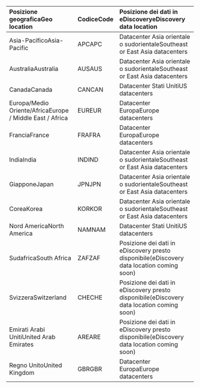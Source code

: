 
|  <span data-ttu-id="946d0-101">Posizione geografica</span><span class="sxs-lookup"><span data-stu-id="946d0-101">Geo location</span></span>               |  <span data-ttu-id="946d0-102">Codice</span><span class="sxs-lookup"><span data-stu-id="946d0-102">Code</span></span>  |  <span data-ttu-id="946d0-103">Posizione dei dati in eDiscovery</span><span class="sxs-lookup"><span data-stu-id="946d0-103">eDiscovery data location</span></span>        |
|:----------------------------|:-------|:---------------------------------|
|<span data-ttu-id="946d0-104">Asia-Pacifico</span><span class="sxs-lookup"><span data-stu-id="946d0-104">Asia-Pacific</span></span>                 |<span data-ttu-id="946d0-105">APC</span><span class="sxs-lookup"><span data-stu-id="946d0-105">APC</span></span>     |<span data-ttu-id="946d0-106">Datacenter Asia orientale o sudorientale</span><span class="sxs-lookup"><span data-stu-id="946d0-106">Southeast or East Asia datacenters</span></span>|
|<span data-ttu-id="946d0-107">Australia</span><span class="sxs-lookup"><span data-stu-id="946d0-107">Australia</span></span>                    |<span data-ttu-id="946d0-108">AUS</span><span class="sxs-lookup"><span data-stu-id="946d0-108">AUS</span></span>     |<span data-ttu-id="946d0-109">Datacenter Asia orientale o sudorientale</span><span class="sxs-lookup"><span data-stu-id="946d0-109">Southeast or East Asia datacenters</span></span>|
|<span data-ttu-id="946d0-110">Canada</span><span class="sxs-lookup"><span data-stu-id="946d0-110">Canada</span></span>                       |<span data-ttu-id="946d0-111">CAN</span><span class="sxs-lookup"><span data-stu-id="946d0-111">CAN</span></span>     |<span data-ttu-id="946d0-112">Datacenter Stati Uniti</span><span class="sxs-lookup"><span data-stu-id="946d0-112">US datacenters</span></span>                    |
|<span data-ttu-id="946d0-113">Europa/Medio Oriente/Africa</span><span class="sxs-lookup"><span data-stu-id="946d0-113">Europe / Middle East / Africa</span></span>|<span data-ttu-id="946d0-114">EUR</span><span class="sxs-lookup"><span data-stu-id="946d0-114">EUR</span></span>     |<span data-ttu-id="946d0-115">Datacenter Europa</span><span class="sxs-lookup"><span data-stu-id="946d0-115">Europe datacenters</span></span>                |
|<span data-ttu-id="946d0-116">Francia</span><span class="sxs-lookup"><span data-stu-id="946d0-116">France</span></span>                       |<span data-ttu-id="946d0-117">FRA</span><span class="sxs-lookup"><span data-stu-id="946d0-117">FRA</span></span>     |<span data-ttu-id="946d0-118">Datacenter Europa</span><span class="sxs-lookup"><span data-stu-id="946d0-118">Europe datacenters</span></span>                |
|<span data-ttu-id="946d0-119">India</span><span class="sxs-lookup"><span data-stu-id="946d0-119">India</span></span>                        |<span data-ttu-id="946d0-120">IND</span><span class="sxs-lookup"><span data-stu-id="946d0-120">IND</span></span>     |<span data-ttu-id="946d0-121">Datacenter Asia orientale o sudorientale</span><span class="sxs-lookup"><span data-stu-id="946d0-121">Southeast or East Asia datacenters</span></span>|
|<span data-ttu-id="946d0-122">Giappone</span><span class="sxs-lookup"><span data-stu-id="946d0-122">Japan</span></span>                        |<span data-ttu-id="946d0-123">JPN</span><span class="sxs-lookup"><span data-stu-id="946d0-123">JPN</span></span>     |<span data-ttu-id="946d0-124">Datacenter Asia orientale o sudorientale</span><span class="sxs-lookup"><span data-stu-id="946d0-124">Southeast or East Asia datacenters</span></span>|
|<span data-ttu-id="946d0-125">Corea</span><span class="sxs-lookup"><span data-stu-id="946d0-125">Korea</span></span>                        |<span data-ttu-id="946d0-126">KOR</span><span class="sxs-lookup"><span data-stu-id="946d0-126">KOR</span></span>     |<span data-ttu-id="946d0-127">Datacenter Asia orientale o sudorientale</span><span class="sxs-lookup"><span data-stu-id="946d0-127">Southeast or East Asia datacenters</span></span>|
|<span data-ttu-id="946d0-128">Nord America</span><span class="sxs-lookup"><span data-stu-id="946d0-128">North America</span></span>                |<span data-ttu-id="946d0-129">NAM</span><span class="sxs-lookup"><span data-stu-id="946d0-129">NAM</span></span>     |<span data-ttu-id="946d0-130">Datacenter Stati Uniti</span><span class="sxs-lookup"><span data-stu-id="946d0-130">US datacenters</span></span>                    |
|<span data-ttu-id="946d0-131">Sudafrica</span><span class="sxs-lookup"><span data-stu-id="946d0-131">South Africa</span></span>                 |<span data-ttu-id="946d0-132">ZAF</span><span class="sxs-lookup"><span data-stu-id="946d0-132">ZAF</span></span>     |<span data-ttu-id="946d0-133">Posizione dei dati in eDiscovery presto disponibile</span><span class="sxs-lookup"><span data-stu-id="946d0-133">(eDiscovery data location coming soon)</span></span>|
|<span data-ttu-id="946d0-134">Svizzera</span><span class="sxs-lookup"><span data-stu-id="946d0-134">Switzerland</span></span>                  |<span data-ttu-id="946d0-135">CHE</span><span class="sxs-lookup"><span data-stu-id="946d0-135">CHE</span></span>     |<span data-ttu-id="946d0-136">Posizione dei dati in eDiscovery presto disponibile</span><span class="sxs-lookup"><span data-stu-id="946d0-136">(eDiscovery data location coming soon)</span></span>|
|<span data-ttu-id="946d0-137">Emirati Arabi Uniti</span><span class="sxs-lookup"><span data-stu-id="946d0-137">United Arab Emirates</span></span>         |<span data-ttu-id="946d0-138">ARE</span><span class="sxs-lookup"><span data-stu-id="946d0-138">ARE</span></span>     |<span data-ttu-id="946d0-139">Posizione dei dati in eDiscovery presto disponibile</span><span class="sxs-lookup"><span data-stu-id="946d0-139">(eDiscovery data location coming soon)</span></span>|
|<span data-ttu-id="946d0-140">Regno Unito</span><span class="sxs-lookup"><span data-stu-id="946d0-140">United Kingdom</span></span>               |<span data-ttu-id="946d0-141">GBR</span><span class="sxs-lookup"><span data-stu-id="946d0-141">GBR</span></span>     |<span data-ttu-id="946d0-142">Datacenter Europa</span><span class="sxs-lookup"><span data-stu-id="946d0-142">Europe datacenters</span></span>                |
